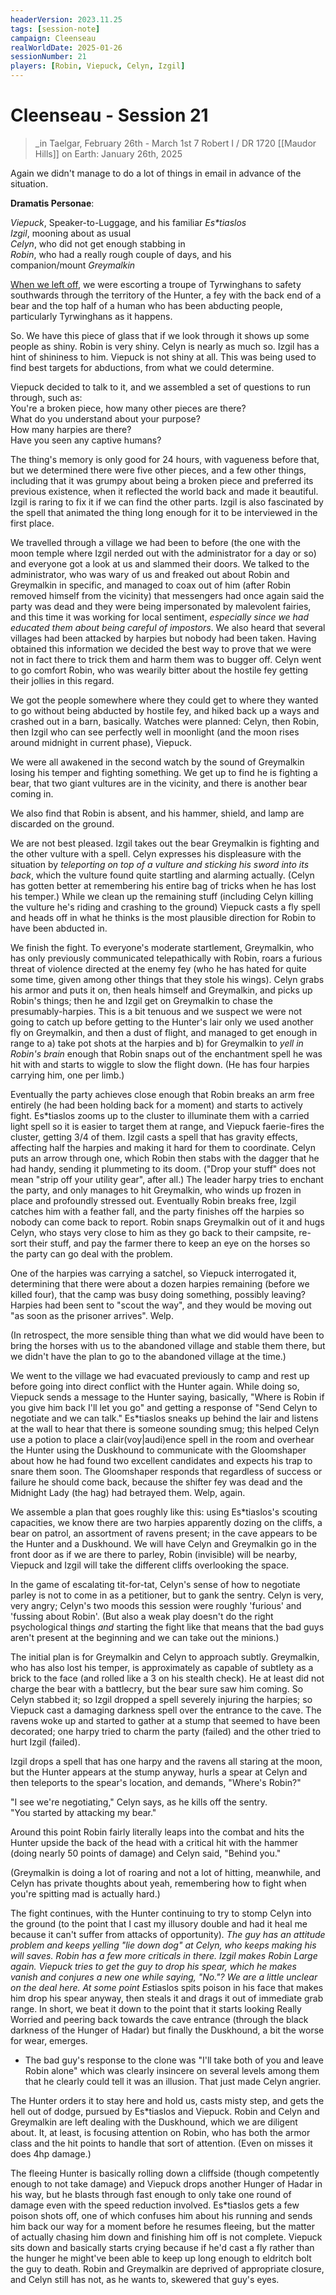 ```yaml
---
headerVersion: 2023.11.25
tags: [session-note]
campaign: Cleenseau
realWorldDate: 2025-01-26
sessionNumber: 21
players: [Robin, Viepuck, Celyn, Izgil]
---
```

# Cleenseau - Session 21
>_in Taelgar, February 26th - March 1st
>7 Robert I / DR 1720
>[[Maudor Hills]]
>on Earth: January 26th, 2025

Again we didn't manage to do a lot of things in email in advance of the situation.  
  
**Dramatis Personae**:  
  
_Viepuck_, Speaker-to-Luggage, and his familiar _Es*tiaslos_  
_Izgil_, mooning about as usual  
_Celyn_, who did not get enough stabbing in  
_Robin_, who had a really rough couple of days, and his companion/mount _Greymalkin_  
  
[When we left off](https://kiya.dreamwidth.org/791148.html), we were escorting a troupe of Tyrwinghans to safety southwards through the territory of the Hunter, a fey with the back end of a bear and the top half of a human who has been abducting people, particularly Tyrwinghans as it happens.  
  
  
So. We have this piece of glass that if we look through it shows up some people as shiny. Robin is very shiny. Celyn is nearly as much so. Izgil has a hint of shininess to him. Viepuck is not shiny at all. This was being used to find best targets for abductions, from what we could determine.  
  
Viepuck decided to talk to it, and we assembled a set of questions to run through, such as:  
You're a broken piece, how many other pieces are there?  
What do you understand about your purpose?  
How many harpies are there?  
Have you seen any captive humans?  
  
The thing's memory is only good for 24 hours, with vagueness before that, but we determined there were five other pieces, and a few other things, including that it was grumpy about being a broken piece and preferred its previous existence, when it reflected the world back and made it beautiful. Izgil is raring to fix it if we can find the other parts. Izgil is also fascinated by the spell that animated the thing long enough for it to be interviewed in the first place.  
  
We travelled through a village we had been to before (the one with the moon temple where Izgil nerded out with the administrator for a day or so) and everyone got a look at us and slammed their doors. We talked to the administrator, who was wary of us and freaked out about Robin and Greymalkin in specific, and managed to coax out of him (after Robin removed himself from the vicinity) that messengers had once again said the party was dead and they were being impersonated by malevolent fairies, and this time it was working for local sentiment, _especially since we had educated them about being careful of impostors_. We also heard that several villages had been attacked by harpies but nobody had been taken. Having obtained this information we decided the best way to prove that we were not in fact there to trick them and harm them was to bugger off. Celyn went to go comfort Robin, who was wearily bitter about the hostile fey getting their jollies in this regard.  
  
We got the people somewhere where they could get to where they wanted to go without being abducted by hostile fey, and hiked back up a ways and crashed out in a barn, basically. Watches were planned: Celyn, then Robin, then Izgil who can see perfectly well in moonlight (and the moon rises around midnight in current phase), Viepuck.  
  
We were all awakened in the second watch by the sound of Greymalkin losing his temper and fighting something. We get up to find he is fighting a bear, that two giant vultures are in the vicinity, and there is another bear coming in.  
  
We also find that Robin is absent, and his hammer, shield, and lamp are discarded on the ground.  
  
We are not best pleased. Izgil takes out the bear Greymalkin is fighting and the other vulture with a spell. Celyn expresses his displeasure with the situation by _teleporting on top of a vulture and sticking his sword into its back_, which the vulture found quite startling and alarming actually. (Celyn has gotten better at remembering his entire bag of tricks when he has lost his temper.) While we clean up the remaining stuff (including Celyn killing the vulture he's riding and crashing to the ground) Viepuck casts a fly spell and heads off in what he thinks is the most plausible direction for Robin to have been abducted in.  
  
We finish the fight. To everyone's moderate startlement, Greymalkin, who has only previously communicated telepathically with Robin, roars a furious threat of violence directed at the enemy fey (who he has hated for quite some time, given among other things that they stole his wings). Celyn grabs his armor and puts it on, then heals himself and Greymalkin, and picks up Robin's things; then he and Izgil get on Greymalkin to chase the presumably-harpies. This is a bit tenuous and we suspect we were not going to catch up before getting to the Hunter's lair only we used another fly on Greymalkin, and then a dust of flight, and managed to get enough in range to a) take pot shots at the harpies and b) for Greymalkin to _yell in Robin's brain_ enough that Robin snaps out of the enchantment spell he was hit with and starts to wiggle to slow the flight down. (He has four harpies carrying him, one per limb.)  
  
Eventually the party achieves close enough that Robin breaks an arm free entirely (he had been holding back for a moment) and starts to actively fight. Es*tiaslos zooms up to the cluster to illuminate them with a carried light spell so it is easier to target them at range, and Viepuck faerie-fires the cluster, getting 3/4 of them. Izgil casts a spell that has gravity effects, affecting half the harpies and making it hard for them to coordinate. Celyn puts an arrow through one, which Robin then stabs with the dagger that he had handy, sending it plummeting to its doom. ("Drop your stuff" does not mean "strip off your utility gear", after all.) The leader harpy tries to enchant the party, and only manages to hit Greymalkin, who winds up frozen in place and profoundly stressed out. Eventually Robin breaks free, Izgil catches him with a feather fall, and the party finishes off the harpies so nobody can come back to report. Robin snaps Greymalkin out of it and hugs Celyn, who stays very close to him as they go back to their campsite, re-sort their stuff, and pay the farmer there to keep an eye on the horses so the party can go deal with the problem.  
  
One of the harpies was carrying a satchel, so Viepuck interrogated it, determining that there were about a dozen harpies remaining (before we killed four), that the camp was busy doing something, possibly leaving? Harpies had been sent to "scout the way", and they would be moving out "as soon as the prisoner arrives". Welp.  
  
(In retrospect, the more sensible thing than what we did would have been to bring the horses with us to the abandoned village and stable them there, but we didn't have the plan to go to the abandoned village at the time.)  
  
We went to the village we had evacuated previously to camp and rest up before going into direct conflict with the Hunter again. While doing so, Viepuck sends a message to the Hunter saying, basically, "Where is Robin if you give him back I'll let you go" and getting a response of "Send Celyn to negotiate and we can talk." Es*tiaslos sneaks up behind the lair and listens at the wall to hear that there is someone sounding smug; this helped Celyn use a potion to place a clair(voy|audi)ence spell in the room and overhear the Hunter using the Duskhound to communicate with the Gloomshaper about how he had found two excellent candidates and expects his trap to snare them soon. The Gloomshaper responds that regardless of success or failure he should come back, because the shifter fey was dead and the Midnight Lady (the hag) had betrayed them. Welp, again.  
  
We assemble a plan that goes roughly like this: using Es*tiaslos's scouting capacities, we know there are two harpies apparently dozing on the cliffs, a bear on patrol, an assortment of ravens present; in the cave appears to be the Hunter and a Duskhound. We will have Celyn and Greymalkin go in the front door as if we are there to parley, Robin (invisible) will be nearby, Viepuck and Izgil will take the different cliffs overlooking the space.  
  
In the game of escalating tit-for-tat, Celyn's sense of how to negotiate parley is not to come in as a petitioner, but to gank the sentry. Celyn is very, very angry; Celyn's two moods this session were roughly 'furious' and 'fussing about Robin'. (But also a weak play doesn't do the right psychological things _and_ starting the fight like that means that the bad guys aren't present at the beginning and we can take out the minions.)  
  
The initial plan is for Greymalkin and Celyn to approach subtly. Greymalkin, who has also lost his temper, is approximately as capable of subtlety as a brick to the face (and rolled like a 3 on his stealth check). He at least did not charge the bear with a battlecry, but the bear sure saw him coming. So Celyn stabbed it; so Izgil dropped a spell severely injuring the harpies; so Viepuck cast a damaging darkness spell over the entrance to the cave. The ravens woke up and started to gather at a stump that seemed to have been decorated; one harpy tried to charm the party (failed) and the other tried to hurt Izgil (failed).  
  
Izgil drops a spell that has one harpy and the ravens all staring at the moon, but the Hunter appears at the stump anyway, hurls a spear at Celyn and then teleports to the spear's location, and demands, "Where's Robin?"  
  
"I see we're negotiating," Celyn says, as he kills off the sentry.  
"You started by attacking my bear."  
  
Around this point Robin fairly literally leaps into the combat and hits the Hunter upside the back of the head with a critical hit with the hammer (doing nearly 50 points of damage) and Celyn said, "Behind you."  
  
(Greymalkin is doing a lot of roaring and not a lot of hitting, meanwhile, and Celyn has private thoughts about yeah, remembering how to fight when you're spitting mad is actually hard.)  
  
The fight continues, with the Hunter continuing to try to stomp Celyn into the ground (to the point that I cast my illusory double and had it heal me because it can't suffer from attacks of opportunity)*. The guy has an attitude problem and keeps yelling "lie down dog" at Celyn, who keeps making his will saves. Robin has a few more criticals in there. Izgil makes Robin Large again. Viepuck tries to get the guy to drop his spear, which he makes vanish and conjures a new one while saying, "No."? We are a little unclear on the deal here. At some point Es*tiaslos spits poison in his face that makes him drop his spear anyway, then steals it and drags it out of immediate grab range. In short, we beat it down to the point that it starts looking Really Worried and peering back towards the cave entrance (through the black darkness of the Hunger of Hadar) but finally the Duskhound, a bit the worse for wear, emerges.  
  
* The bad guy's response to the clone was "I'll take both of you and leave Robin alone" which was clearly insincere on several levels among them that he clearly could tell it was an illusion. That just made Celyn angrier.  
  
The Hunter orders it to stay here and hold us, casts misty step, and gets the hell out of dodge, pursued by Es*tiaslos and Viepuck. Robin and Celyn and Greymalkin are left dealing with the Duskhound, which we are diligent about. It, at least, is focusing attention on Robin, who has both the armor class and the hit points to handle that sort of attention. (Even on misses it does 4hp damage.)  
  
The fleeing Hunter is basically rolling down a cliffside (though competently enough to not take damage) and Viepuck drops another Hunger of Hadar in his way, but he blasts through fast enough to only take one round of damage even with the speed reduction involved. Es*tiaslos gets a few poison shots off, one of which confuses him about his running and sends him back our way for a moment before he resumes fleeing, but the matter of actually chasing him down and finishing him off is not complete. Viepuck sits down and basically starts crying because if he'd cast a fly rather than the hunger he might've been able to keep up long enough to eldritch bolt the guy to death. Robin and Greymalkin are deprived of appropriate closure, and Celyn still has not, as he wants to, skewered that guy's eyes.